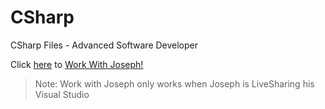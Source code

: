 # CSharp
CSharp Files - Advanced Software Developer

Click [here](LiveShare.md) to [Work With Joseph!](LiveShare.md)

> Note: Work with Joseph only works when Joseph is LiveSharing his Visual Studio

